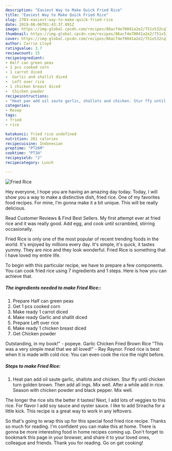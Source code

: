 ```yaml
---
description: "Easiest Way to Make Quick Fried Rice"
title: "Easiest Way to Make Quick Fried Rice"
slug: 2703-easiest-way-to-make-quick-fried-rice
date: 2019-08-06T01:43:37.891Z
image: https://img-global.cpcdn.com/recipes/86acf4e70041a2e2/751x532cq70/fried-rice-recipe-main-photo.jpg
thumbnail: https://img-global.cpcdn.com/recipes/86acf4e70041a2e2/751x532cq70/fried-rice-recipe-main-photo.jpg
cover: https://img-global.cpcdn.com/recipes/86acf4e70041a2e2/751x532cq70/fried-rice-recipe-main-photo.jpg
author: Carrie Lloyd
ratingvalue: 3.7
reviewcount: 15
recipeingredient:
- Half can green peas
- 1 pcs cooked corn
- 1 carrot diced
-  Garlic and shallit diced
-  Left over rice
- 1 chicken breast diced
-  Chicken powder
recipeinstructions:
- "Heat pan add oil saute garlic, shallots and chicken. Stur ffy until chicken turn golden brown. Then add all ings. Mix well. After a while add in rice. Season with chicken powder and black pepper. Mix well."
categories:
- Resep
tags:
- fried
- rice

katakunci: fried rice undefined
nutrition: 261 calories
recipecuisine: Indonesian
preptime: "PT26M"
cooktime: "PT1H"
recipeyield: "2"
recipecategory: Lunch

---
```



![Fried Rice](https://img-global.cpcdn.com/recipes/86acf4e70041a2e2/751x532cq70/fried-rice-recipe-main-photo.jpg)

Hey everyone, I hope you are having an amazing day today. Today, I will show you a way to make a distinctive dish, fried rice. One of my favorites food recipes. For mine, I'm gonna make it a bit unique. This will be really delicious.

Read Customer Reviews &amp; Find Best Sellers. My first attempt ever at fried rice and it was really good. Add egg, and cook until scrambled, stirring occasionally.

Fried Rice is only one of the most popular of recent trending foods in the world. It's enjoyed by millions every day. It's simple, it's quick, it tastes yummy. They are nice and they look wonderful. Fried Rice is something that I have loved my entire life.


To begin with this particular recipe, we have to prepare a few components. You can cook fried rice using 7 ingredients and 1 steps. Here is how you can achieve that.

##### The ingredients needed to make Fried Rice::

1. Prepare Half can green peas
1. Get 1 pcs cooked corn
1. Make ready 1 carrot diced
1. Make ready  Garlic and shallit diced
1. Prepare  Left over rice
1. Make ready 1 chicken breast diced
1. Get  Chicken powder


Outstanding, in my book!&#34; - popeye. Garlic Chicken Fried Brown Rice &#34;This was a very simple meal that we all loved!&#34; - Ray Raynor. Fried rice is best when it is made with cold rice. You can even cook the rice the night before. 

##### Steps to make Fried Rice:

1. Heat pan add oil saute garlic, shallots and chicken. Stur ffy until chicken turn golden brown. Then add all ings. Mix well. After a while add in rice. Season with chicken powder and black pepper. Mix well.


The longer the rice sits the better it tastes! Next, I add lots of veggies to this rice. For flavor I add soy sauce and oyster sauce. I like to add Sriracha for a little kick. This recipe is a great way to work in any leftovers. 

So that's going to wrap this up for this special food fried rice recipe. Thanks so much for reading. I'm confident you can make this at home. There is gonna be more interesting food in home recipes coming up. Don't forget to bookmark this page in your browser, and share it to your loved ones, colleague and friends. Thank you for reading. Go on get cooking!

